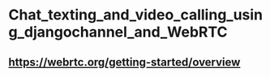 # Chat_texting_and_video_calling_using_djangochannel_and_WebRTC

## https://webrtc.org/getting-started/overview
